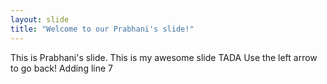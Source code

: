 ```yaml
---
layout: slide
title: "Welcome to our Prabhani's slide!"
---
```

This is Prabhani's slide. This is my awesome slide TADA
Use the left arrow to go back!
Adding line 7
